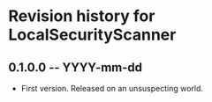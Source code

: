 # Revision history for LocalSecurityScanner

## 0.1.0.0 -- YYYY-mm-dd

* First version. Released on an unsuspecting world.
